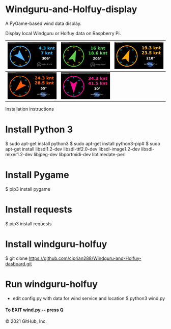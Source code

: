 # Windguru-and-Holfuy-display

A PyGame-based wind data display.

Display local Windguru or Holfuy data on Raspberry Pi.

|![screenshot1](screenshots/screenshot1.png)|![screenshot2](screenshots/screenshot2.png)|![screenshot3](screenshots/screenshot3.png)|
| ----------------------------------------- | ----------------------------------------- | ----------------------------------------- |
|![screenshot4](screenshots/screenshot4.png)|![screenshot5](screenshots/screenshot5.png)|                                           |    

Installation instructions

# Install Python 3
$ sudo apt-get install python3
$ sudo apt-get install python3-pip#
$ sudo apt-get install libsdl1.2-dev libsdl-ttf2.0-dev libsdl-image1.2-dev libsdl-mixer1.2-dev libjpeg-dev libportmidi-dev libtimedate-perl

# Install Pygame
$ pip3 install pygame

# Install requests
$ pip3 install requests

# Install windguru-holfuy 
$ git clone https://github.com/ciprian288/Windguru-and-Holfuy-dasboard.git

  # Run windguru-holfuy
- edit config.py with data for wind service and location
$ python3 wind.py

####    To EXIT wind.py -- press Q    ####
© 2021 GitHub, Inc.
